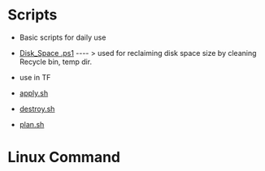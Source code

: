 # Scripts

- Basic scripts for daily use
- [Disk_Space .ps1]() ---- > used for reclaiming disk space size by cleaning Recycle bin, temp dir.

- use in TF 
- [apply.sh]()
- [destroy.sh]()
- [plan.sh]()

# Linux Command 
